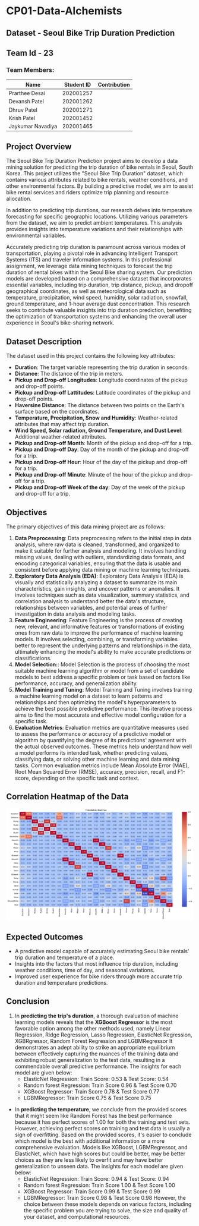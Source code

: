 # CP01-Data-Alchemists
## Dataset - Seoul Bike Trip Duration Prediction
## Team Id - 23
### Team Members:
| Name              | Student ID   | Contribution |
| ----------------- | ------------ | ------------ |
| Prarthee Desai    | 202001257    |              |
| Devansh Patel     | 202001262    |              |
| Dhruv Patel       | 202001271    |              |
| Krish Patel       | 202001452    |              |
| Jaykumar Navadiya | 202001465    |              |


## Project Overview

The Seoul Bike Trip Duration Prediction project aims to develop a data mining solution for predicting the trip duration of bike rentals in Seoul, South Korea. This project utilizes the "Seoul Bike Trip Duration" dataset, which contains various attributes related to bike rentals, weather conditions, and other environmental factors. By building a predictive model, we aim to assist bike rental services and riders optimize trip planning and resource allocation. 

In addition to predicting trip durations, our research delves into temperature forecasting for specific geographic locations. Utilizing various parameters from the dataset, we aim to predict ambient temperatures. This analysis provides insights into temperature variations and their relationships with environmental variables.

Accurately predicting trip duration is paramount across various modes of transportation, playing a pivotal role in advancing Intelligent Transport Systems (ITS) and traveler information systems. In this professional assignment, we leverage data mining techniques to forecast the trip duration of rental bikes within the Seoul Bike sharing system. Our prediction models are developed based on a comprehensive dataset that incorporates essential variables, including trip duration, trip distance, pickup, and dropoff geographical coordinates, as well as meteorological data such as temperature, precipitation, wind speed, humidity, solar radiation, snowfall, ground temperature, and 1-hour average dust concentration. This research seeks to contribute valuable insights into trip duration prediction, benefiting the optimization of transportation systems and enhancing the overall user experience in Seoul's bike-sharing network.

## Dataset Description

The dataset used in this project contains the following key attributes:

- **Duration**: The target variable representing the trip duration in seconds.
- **Distance**: The distance of the trip in meters.
- **Pickup and Drop-off Longitudes**: Longitude coordinates of the pickup and drop-off points.
- **Pickup and Drop-off Lattitudes**: Latitude coordinates of the pickup and drop-off points.
- **Haversine Distance**: The distance between two points on the Earth's surface based on the coordinates.
- **Temperature, Precipitation, Snow and Humidity**: Weather-related attributes that may affect trip duration.
- **Wind Speed, Solar radiation, Ground Temperature, and Dust Level**: Additional weather-related attributes.
- **Pickup and Drop-off Month**: Month of the pickup and drop-off for a trip.
- **Pickup and Drop-off Day**:  Day of the month of the pickup and drop-off for a trip.
- **Pickup and Drop-off Hour**: Hour of the day of the pickup and drop-off for a trip.
- **Pickup and Drop-off Minute**: Minute of the hour of the pickup and drop-off for a trip.
- **Pickup and Drop-off Week of the day**: Day of the week of the pickup and drop-off for a trip.

## Objectives

The primary objectives of this data mining project are as follows:

1. **Data Preprocessing**: Data preprocessing refers to the initial step in data analysis, where raw data is cleaned, transformed, and organized to make it suitable for further analysis and modeling. It involves handling missing values, dealing with outliers, standardizing data formats, and encoding categorical variables, ensuring that the data is usable and consistent before applying data mining or machine learning techniques.
2. **Exploratory Data Analysis (EDA)**: Exploratory Data Analysis (EDA) is visually and statistically analyzing a dataset to summarize its main characteristics, gain insights, and uncover patterns or anomalies. It involves techniques such as data visualization, summary statistics, and correlation analysis to understand better the data's structure, relationships between variables, and potential areas of further investigation in data analysis and modeling tasks.
3. **Feature Engineering**: Feature Engineering is the process of creating new, relevant, and informative features or transformations of existing ones from raw data to improve the performance of machine learning models. It involves selecting, combining, or transforming variables better to represent the underlying patterns and relationships in the data, ultimately enhancing the model's ability to make accurate predictions or classifications.
4. **Model Selection:**: Model Selection is the process of choosing the most suitable machine learning algorithm or model from a set of candidate models to best address a specific problem or task based on factors like performance, accuracy, and generalization ability.
5. **Model Training and Tuning**: Model Training and Tuning involves training a machine learning model on a dataset to learn patterns and relationships and then optimizing the model's hyperparameters to achieve the best possible predictive performance. This iterative process aims to find the most accurate and effective model configuration for a specific task.
6. **Evaluation Metrics**: Evaluation metrics are quantitative measures used to assess the performance or accuracy of a predictive model or algorithm by quantifying the degree of its predictions' agreement with the actual observed outcomes. These metrics help understand how well a model performs its intended task, whether predicting values, classifying data, or solving other machine learning and data mining tasks. Common evaluation metrics include Mean Absolute Error (MAE), Root Mean Squared Error (RMSE), accuracy, precision, recall, and F1-score, depending on the specific task and context.

## Correlation Heatmap of the Data

![correlation_heatmap](https://github.com/dp2292/CP01-Data-Alchemists/blob/Prarthee/correlation_heatmap.png)

## Expected Outcomes
 - A predictive model capable of accurately estimating Seoul bike rentals' trip duration and temperature of a place.
 - Insights into the factors that most influence trip duration, including weather conditions, time of day, and seasonal variations.
 - Improved user experience for bike riders through more accurate trip duration and temperature predictions.

## Conclusion
1. In **predicting the trip's duration**, a thorough evaluation of machine learning models reveals that the **XGBoost Regressor** is the most favorable option among the other methods used, namely Linear Regression, Ridge Regression, Lasso Regression, ElasticNet Regression, XGBRgressor, Random Forest Regression and LGBMRegressor It demonstrates an adept ability to strike an appropriate equilibrium between effectively capturing the nuances of the training data and exhibiting robust generalization to the test data, resulting in a commendable overall predictive performance. The insights for each model are given below:
    - ElasticNet Regression: Train Score:  0.53 & Test Score:  0.54
    - Random forest Regression: Train Score 0.96 & Test Score 0.70
    - XGBoost Regressor: Train Score 0.78 & Test Score 0.77
    - LGBMRegressor: Train Score 0.75 & Test Score 0.75
- In **predicting the temperature**, we conclude from the provided scores that it might seem like Random Forest has the best performance because it has perfect scores of 1.00 for both the training and test sets. However, achieving perfect scores on training and test data is usually a sign of overfitting. Based on the provided scores, it's easier to conclude which model is the best with additional information or a more comprehensive evaluation. Models like XGBoost, LGBMRegressor, and ElasticNet, which have high scores but could be better, may be better choices as they are less likely to overfit and may have better generalization to unseen data. The insights for each model are given below:
    - ElasticNet Regression: Train Score:  0.94 & Test Score:  0.94
    - Random forest Regression: Train Score 1.00 & Test Score 1.00
    - XGBoost Regressor: Train Score 0.99 & Test Score 0.99
    - LGBMRegressor: Train Score 0.98 & Test Score 0.98
However, the choice between these models depends on various factors, including the specific problem you are trying to solve, the size and quality of your dataset, and computational resources.
